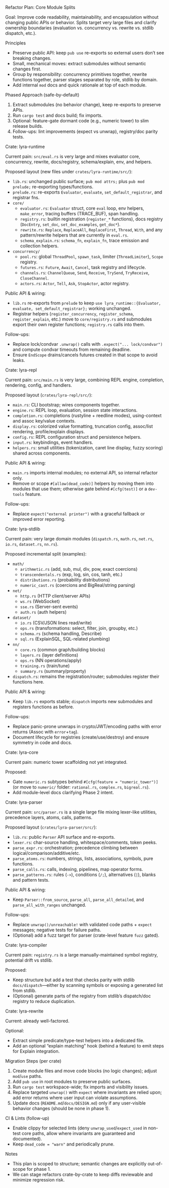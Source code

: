 Refactor Plan: Core Module Splits

Goal: Improve code readability, maintainability, and encapsulation without changing public APIs or behavior. Splits target very large files and clarify ownership boundaries (evaluation vs. concurrency vs. rewrite vs. stdlib dispatch, etc.).

Principles
- Preserve public API: keep `pub use` re-exports so external users don’t see breaking changes.
- Small, mechanical moves: extract submodules without semantic changes first.
- Group by responsibility: concurrency primitives together, rewrite functions together, parser stages separated by role, stdlib by domain.
- Add internal `mod` docs and quick rationale at top of each module.

Phased Approach (safe-by-default)
1) Extract submodules (no behavior change), keep re-exports to preserve APIs.
2) Run `cargo test` and docs build; fix imports.
3) Optional: feature-gate dormant code (e.g., numeric tower) to slim release builds.
4) Follow-ups: lint improvements (expect vs unwrap), registry/doc parity tests.

Crate: lyra-runtime

Current pain: `src/eval.rs` is very large and mixes evaluator core, concurrency, rewrite, docs/registry, schema/explain, env, and helpers.

Proposed layout (new files under `crates/lyra-runtime/src/`):
- `lib.rs`: unchanged public surface; `pub mod attrs;` plus `pub mod prelude;` re-exporting types/functions.
- `prelude.rs`: re-exports `Evaluator`, `evaluate`, `set_default_registrar`, and registrar fns.
- `core/`
  - `evaluator.rs`: `Evaluator` struct, core `eval` loop, env helpers, `make_error`, tracing buffers (TRACE_BUF), span handling.
  - `registry.rs`: builtin registration (`register_*` functions), docs registry (`DocEntry`, `set_doc`, `set_doc_examples`, `get_doc*`).
  - `rewrite.rs`: `Replace`, `ReplaceAll`, `ReplaceFirst`, `Thread`, `With`, and any pattern/rewrite helpers that are currently in `eval.rs`.
  - `schema_explain.rs`: `schema_fn`, `explain_fn`, trace emission and collection helpers.
- `concurrency/`
  - `pool.rs`: global `ThreadPool`, `spawn_task`, limiter (`ThreadLimiter`), `Scope` registry.
  - `futures.rs`: `Future`, `Await`, `Cancel`, task registry and lifecycle.
  - `channels.rs`: `ChannelQueue`, `Send`, `Receive`, `TrySend`, `TryReceive`, `CloseChannel`.
  - `actors.rs`: `Actor`, `Tell`, `Ask`, `StopActor`, actor registry.

Public API & wiring:
- `lib.rs` re-exports from `prelude` to keep `use lyra_runtime::{Evaluator, evaluate, set_default_registrar};` working unchanged.
- Registrar helpers (`register_concurrency`, `register_schema`, `register_explain`, etc.) move to `core/registry.rs` and submodules export their own register functions; `registry.rs` calls into them.

Follow-ups:
- Replace lock/condvar `.unwrap()` calls with `.expect("... lock/condvar")` and compute condvar timeouts from remaining deadline.
- Ensure `EndScope` drains/cancels futures created in that scope to avoid leaks.

Crate: lyra-repl

Current pain: `src/main.rs` is very large, combining REPL engine, completion, rendering, config, and handlers.

Proposed layout (`crates/lyra-repl/src/`):
- `main.rs`: CLI bootstrap; wires components together.
- `engine.rs`: REPL loop, evaluation, session state interactions.
- `completion.rs`: completions (rustyline + reedline modes), using-context and assoc key/value contexts.
- `display.rs`: colorized value formatting, truncation config, assoc/list rendering, profile/explain displays.
- `config.rs`: REPL configuration struct and persistence helpers.
- `input.rs`: keybindings, event handlers.
- `helpers.rs`: small utilities (tokenization, caret line display, fuzzy scoring) shared across components.

Public API & wiring:
- `main.rs` imports internal modules; no external API, so internal refactor only.
- Remove or scope `#[allow(dead_code)]` helpers by moving them into modules that use them; otherwise gate behind `#[cfg(test)]` or a `dev-tools` feature.

Follow-ups:
- Replace `expect("external printer")` with a graceful fallback or improved error reporting.

Crate: lyra-stdlib

Current pain: very large domain modules (`dispatch.rs`, `math.rs`, `net.rs`, `io.rs`, `dataset.rs`, `nn.rs`).

Proposed incremental split (examples):
- `math/`
  - `arithmetic.rs` (add, sub, mul, div, pow, exact coercions)
  - `transcendentals.rs` (exp, log, sin, cos, tanh, etc.)
  - `distributions.rs` (probability distributions)
  - `numeric_cast.rs` (coercions and BigReal/string parsing)
- `net/`
  - `http.rs` (HTTP client/server APIs)
  - `ws.rs` (WebSocket)
  - `sse.rs` (Server-sent events)
  - `auth.rs` (auth helpers)
- `dataset/`
  - `io.rs` (CSV/JSON lines read/write)
  - `ops.rs` (transformations: select, filter, join, groupby, etc.)
  - `schema.rs` (schema handling, Describe)
  - `sql.rs` (ExplainSQL, SQL-related plumbing)
- `nn/`
  - `core.rs` (common graph/building blocks)
  - `layers.rs` (layer definitions)
  - `ops.rs` (NN operations/apply)
  - `training.rs` (train/tune)
  - `summary.rs` (summary/property)
- `dispatch.rs`: remains the registration/router; submodules register their functions here.

Public API & wiring:
- Keep `lib.rs` exports stable; `dispatch` imports new submodules and registers functions as before.

Follow-ups:
- Replace panic-prone unwraps in crypto/JWT/encoding paths with error returns (Assoc with `error`+`tag`).
- Document lifecycle for registries (create/use/destroy) and ensure symmetry in code and docs.

Crate: lyra-core

Current pain: numeric tower scaffolding not yet integrated.

Proposed:
- Gate `numeric.rs` subtypes behind `#[cfg(feature = "numeric_tower")]` (or move to `numeric/` folder: `rational.rs`, `complex.rs`, `bigreal.rs`).
- Add module-level docs clarifying Phase 2 intent.

Crate: lyra-parser

Current pain: `src/parser.rs` is a single large file mixing lexer-like utilities, precedence layers, atoms, calls, patterns.

Proposed layout (`crates/lyra-parser/src/`):
- `lib.rs`: public `Parser` API surface and re-exports.
- `lexer.rs`: char-source handling, whitespace/comments, token peeks.
- `parse_expr.rs`: orchestration; precedence climbing between logical/comparison/additive/etc.
- `parse_atoms.rs`: numbers, strings, lists, associations, symbols, pure functions.
- `parse_calls.rs`: calls, indexing, pipelines, map operator forms.
- `parse_patterns.rs`: rules (`->`), conditions (`/;`), alternatives (`|`), blanks and pattern tests.

Public API & wiring:
- Keep `Parser::from_source`, `parse_all`, `parse_all_detailed`, and `parse_all_with_ranges` unchanged.

Follow-ups:
- Replace `unwrap()/unreachable!` with validated code paths + `expect` messages; negative tests for failure paths.
- (Optional) add a fuzz target for parser (crate-level feature `fuzz` gated).

Crate: lyra-compiler

Current pain: `registry.rs` is a large manually-maintained symbol registry, potential drift vs stdlib.

Proposed:
- Keep structure but add a test that checks parity with stdlib `docs/dispatch`—either by scanning symbols or exposing a generated list from stdlib.
- (Optional) generate parts of the registry from stdlib’s dispatch/doc registry to reduce duplication.

Crate: lyra-rewrite

Current: already well-factored.

Optional:
- Extract simple predicate/type-test helpers into a dedicated file.
- Add an optional “explain matching” hook (behind a feature) to emit steps for Explain integration.

Migration Steps (per crate)
1) Create module files and move code blocks (no logic changes); adjust `mod`/`use` paths.
2) Add `pub use` in root modules to preserve public surfaces.
3) Run `cargo test` workspace-wide; fix imports and visibility issues.
4) Replace targeted `unwrap()` with `expect` where invariants are relied upon; add error returns where user input can violate assumptions.
5) Update docs (`README.md`/`docs/DESIGN.md`) only if any user-visible behavior changes (should be none in phase 1).

CI & Lints (follow-up)
- Enable clippy for selected lints (deny `unwrap_used`/`expect_used` in non-test core paths, allow where invariants are guaranteed and documented).
- Keep `dead_code = "warn"` and periodically prune.

Notes
- This plan is scoped to structure; semantic changes are explicitly out-of-scope for phase 1.
- We can stage refactors crate-by-crate to keep diffs reviewable and minimize regression risk.

